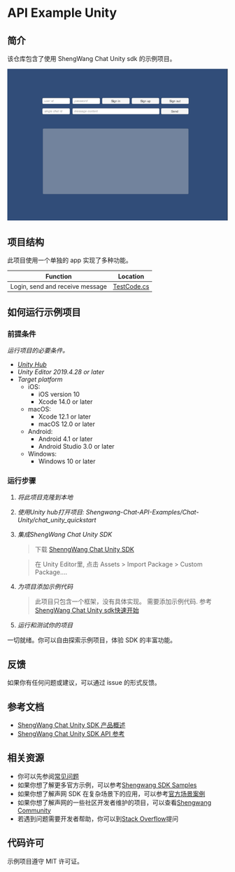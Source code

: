 # API Example Unity

## 简介

该仓库包含了使用 ShengWang Chat Unity sdk 的示例项目。

![img](images/unity-init.png)

## 项目结构

此项目使用一个单独的 app 实现了多种功能。

| Function   | Location  |
| --------------- | ------------------------ |
| Login, send and receive message | [ TestCode.cs ](https://github.com/Shengwang-Lab/Shengwang-Chat-API-Examples/blob/main/Chat-Unity/chat_unity_quickstart/Assets/Scripts/TestCode.cs) |


## 如何运行示例项目

### 前提条件

*运行项目的必要条件。*

- *[Unity Hub](https://unity.com/download)*
- *Unity Editor 2019.4.28 or later*
- *Target platform*
    - iOS:
        - iOS version 10
        - Xcode 14.0 or later
    - macOS:
        - Xcode 12.1 or later
        - macOS 12.0 or later
    - Android:
        - Android 4.1 or later
        - Android Studio 3.0 or later
    - Windows:
        - Windows 10 or later

### 运行步骤

1. *将此项目克隆到本地*
2. *使用Unity hub打开项目: Shengwang-Chat-API-Examples/Chat-Unity/chat_unity_quickstart*
3. *集成ShengWang Chat Unity SDK*
   > 下载 [ ShenngWang Chat Unity SDK](https://im.shengwang.cn)

   > 在 Unity Editor里, 点击 Assets > Import Package > Custom Package....

4. *为项目添加示例代码*

   > 此项目只包含一个框架，没有具体实现。
   需要添加示例代码. 参考 [ShengWang Chat Unity sdk快速开始](https://im.shengwang.cn/docs/sdk/unity/quickstart.html)

5. *运行和测试你的项目*

一切就绪。你可以自由探索示例项目，体验 SDK 的丰富功能。


## 反馈

如果你有任何问题或建议，可以通过 issue 的形式反馈。

## 参考文档

- [ShengWang Chat Unity SDK 产品概述](https://im.shengwang.cn/docs/sdk/unity/document_index.html)
- [ShengWang Chat Unity SDK API 参考](https://im.shengwang.cn/sdkdocs/chat1.x/unity/)

## 相关资源

- 你可以先参阅[常见问题](https://doc.shengwang.cn/faq/list)
- 如果你想了解更多官方示例，可以参考[Shengwang SDK Samples](https://github.com/Shengwang-Lab)
- 如果你想了解声网 SDK 在复杂场景下的应用，可以参考[官方场景案例](https://github.com/AgoraIO-usecase)
- 如果你想了解声网的一些社区开发者维护的项目，可以查看[Shengwang Community](https://github.com/Shengwang-Lab)
- 若遇到问题需要开发者帮助，你可以到[Stack Overflow](https://stackoverflow.com/questions/tagged/agora.io)提问

## 代码许可

示例项目遵守 MIT 许可证。
